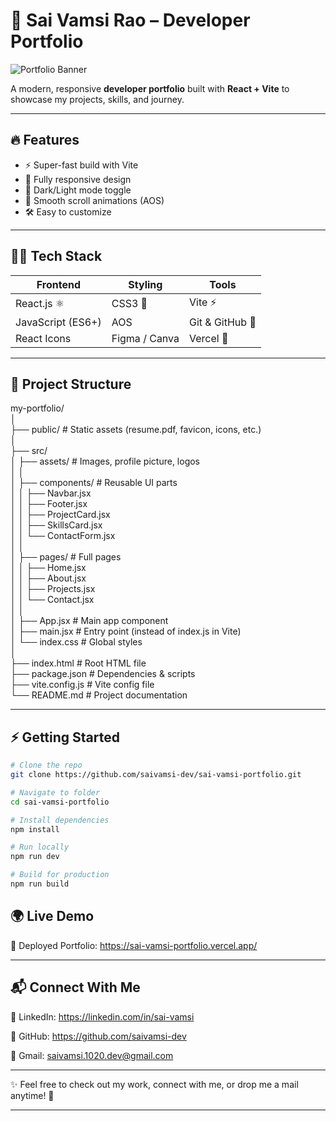 # 🚀 Sai Vamsi Rao – Developer Portfolio  

![Portfolio Banner](https://thumbs.dreamstime.com/b/portfolio-banner-colorful-confetti-portfolio-banner-colorful-paper-confetti-vector-background-125413772.jpg)


A modern, responsive **developer portfolio** built with **React + Vite** to showcase my projects, skills, and journey.  

---

## 🔥 Features  
- ⚡ Super-fast build with Vite  
- 📱 Fully responsive design  
- 🌙 Dark/Light mode toggle  
- 🎨 Smooth scroll animations (AOS)  
- 🛠️ Easy to customize  

---

## 🧑‍💻 Tech Stack  

| Frontend | Styling | Tools |
|----------|----------|-------|
| React.js ⚛️ | CSS3 🎨 | Vite ⚡ |
| JavaScript (ES6+) | AOS | Git & GitHub 🐙 |
| React Icons | Figma / Canva | Vercel 🚀 |  

---

## 📂 Project Structure  
my-portfolio/  
│  
├── public/                # Static assets (resume.pdf, favicon, icons, etc.)  
│  
├── src/  
│   ├── assets/            # Images, profile picture, logos  
│   │  
│   ├── components/        # Reusable UI parts  
│   │   ├── Navbar.jsx  
│   │   ├── Footer.jsx  
│   │   ├── ProjectCard.jsx  
│   │   ├── SkillsCard.jsx  
│   │   └── ContactForm.jsx  
│   │  
│   ├── pages/             # Full pages  
│   │   ├── Home.jsx  
│   │   ├── About.jsx  
│   │   ├── Projects.jsx  
│   │   └── Contact.jsx  
│   │  
│   ├── App.jsx            # Main app component  
│   ├── main.jsx           # Entry point (instead of index.js in Vite)  
│   └── index.css          # Global styles  
│  
├── index.html             # Root HTML file  
├── package.json           # Dependencies & scripts  
├── vite.config.js         # Vite config file  
└── README.md              # Project documentation  


---

## ⚡ Getting Started  

```bash
# Clone the repo
git clone https://github.com/saivamsi-dev/sai-vamsi-portfolio.git

# Navigate to folder
cd sai-vamsi-portfolio

# Install dependencies
npm install

# Run locally
npm run dev

# Build for production
npm run build

```

## 🌍 Live Demo

🔗 Deployed Portfolio:   https://sai-vamsi-portfolio.vercel.app/

---

## 📬 Connect With Me

💼 LinkedIn: https://linkedin.com/in/sai-vamsi

🐙 GitHub: https://github.com/saivamsi-dev

📧 Gmail: saivamsi.1020.dev@gmail.com

---
✨ Feel free to check out my work, connect with me, or drop me a mail anytime! 🚀

---

